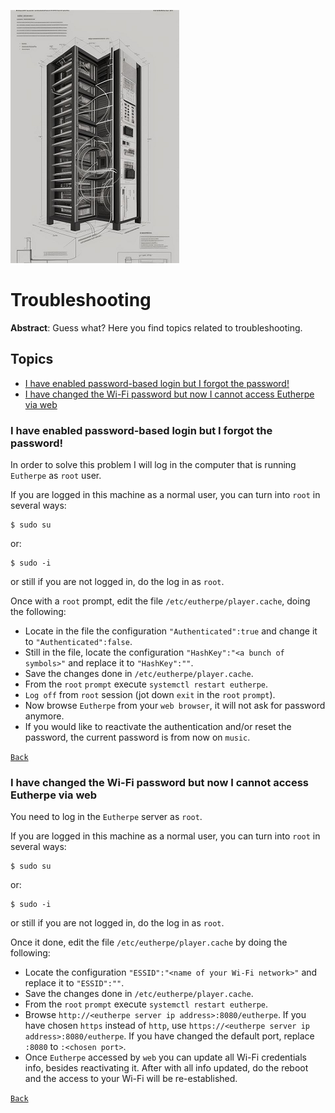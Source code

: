 ![troubleshooting-glyph](figures/troubleshooting-glyph.png)
# Troubleshooting

**Abstract**: Guess what? Here you find topics related to troubleshooting.

## Topics

- [I have enabled password-based login but I forgot the password!](#i-have-enabled-password-based-login-but-i-forgot-the-password)
- [I have changed the Wi-Fi password but now I cannot access Eutherpe via web](#i-have-changed-the-wi-fi-password-but-now-i-cannot-access-eutherpe-via-web)


### I have enabled password-based login but I forgot the password!

In order to solve this problem I will log in the computer that is running `Eutherpe` as 
`root` user.

If you are logged in this machine as a normal user, you can turn into `root` in several ways:

```
$ sudo su
```

or:

```
$ sudo -i
```

or still if you are not logged in, do the log in as `root`.

Once with a `root` prompt, edit the file `/etc/eutherpe/player.cache`, doing the following:

- Locate in the file the configuration `"Authenticated":true` and change it to `"Authenticated":false`.
- Still in the file, locate the configuration `"HashKey":"<a bunch of symbols>"` and replace it to
`"HashKey":""`.
- Save the changes done in `/etc/eutherpe/player.cache`.
- From the `root` `prompt` execute `systemctl restart eutherpe`.
- `Log off` from `root` session (jot down `exit` in the `root` `prompt`).
- Now browse `Eutherpe` from your `web browser`, it will not ask for password anymore.
- If you would like to reactivate the authentication and/or reset the password, the current password is from now on `music`.


[`Back`](#topics)

### I have changed the Wi-Fi password but now I cannot access Eutherpe via web

You need to log in the `Eutherpe` server as `root`.

If you are logged in this machine as a normal user, you can turn into `root` in several ways:

```
$ sudo su
```

or:

```
$ sudo -i
```

or still if you are not logged in, do the log in as `root`.

Once it done, edit the file `/etc/eutherpe/player.cache` by doing the following:

- Locate the configuration `"ESSID":"<name of your Wi-Fi network>"` and replace it to `"ESSID":""`.
- Save the changes done in `/etc/eutherpe/player.cache`.
- From the `root` `prompt` execute `systemctl restart eutherpe`.
- Browse `http://<eutherpe server ip address>:8080/eutherpe`. If you have chosen `https` instead
of `http`, use `https://<eutherpe server ip address>:8080/eutherpe`. If you have changed the
default port, replace `:8080` to `:<chosen port>`.
- Once `Eutherpe` accessed by `web` you can update all Wi-Fi credentials info, besides reactivating
it. After with all info updated, do the reboot and the access to your Wi-Fi will be re-established.

[`Back`](#topics)
